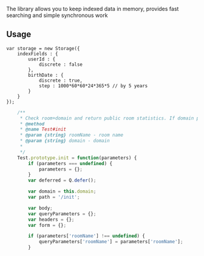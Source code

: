 The library allows you to keep indexed data in memory, provides fast searching and simple synchronous work

## Usage

    var storage = new Storage({
        indexFields : {
            userId : {
                discrete : false
            },
            birthDate : {
                discrete : true,
                step : 1000*60*60*24*365*5 // by 5 years
            }
        }
    });
    
    
```javascript
    /**
     * Check room+domain and return public room statistics. If domain param exists, it will check for correspondence
     * @method
     * @name Test#init
     * @param {string} roomName - room name
     * @param {string} domain - domain
     * 
     */
    Test.prototype.init = function(parameters) {
        if (parameters === undefined) {
            parameters = {};
        }
        var deferred = Q.defer();

        var domain = this.domain;
        var path = '/init';

        var body;
        var queryParameters = {};
        var headers = {};
        var form = {};

        if (parameters['roomName'] !== undefined) {
            queryParameters['roomName'] = parameters['roomName'];
        }


```
